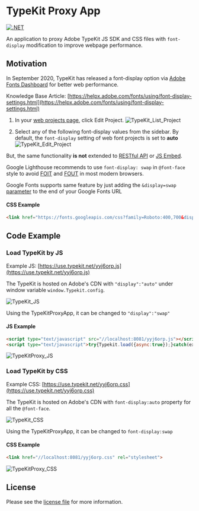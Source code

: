 # TypeKit Proxy App

[![.NET](https://github.com/jadiagaurang/TypeKitProxyApp/actions/workflows/dotnet.yml/badge.svg)](https://github.com/jadiagaurang/TypeKitProxyApp/actions/workflows/dotnet.yml)

An application to proxy Adobe TypeKit JS SDK and CSS files with `font-display` modification to improve webpage performance.

## Motivation

In September 2020, TypeKit has released a font-display option via [Adobe Fonts Dashboard](https://fonts.adobe.com/my_fonts#web_projects-section) for better web performance.

Knowledge Base Article: [https://helpx.adobe.com/fonts/using/font-display-settings.html](https://helpx.adobe.com/fonts/using/font-display-settings.html)

1. In your [web projects page](https://fonts.adobe.com/my_fonts#web_projects-section), click  Edit Project.
![TypeKit_List_Project](https://helpx.adobe.com/content/dam/help/en/fonts/using/font-display-settings/jcr_content/main-pars/procedure/proc_par/step_0/step_par/image/edit_project.png)

2. Select any of the following font-display values from the sidebar. By default, the `font-display` setting of web font projects is set to **auto**
![TypeKit_Edit_Project](https://helpx.adobe.com/content/dam/help/en/fonts/using/font-display-settings/jcr_content/main-pars/procedure/proc_par/step_1/step_par/image/screen_shot_2020-09-10at13533pm.png)

But, the same functionality **is not** extended to [RESTful API](https://fonts.adobe.com/docs/api/v1/:format/kits) or [JS Embed](https://helpx.adobe.com/fonts/using/embed-codes.html).

Google Lighthouse recommends to use `font-display: swap` in `@font-face` style to avoid [FOIT](https://fonts.google.com/knowledge/glossary/foit) and [FOUT](https://fonts.google.com/knowledge/glossary/fout) in most modern browsers.

Google Fonts supports same feature by just adding the `&display=swap` [parameter](https://developer.mozilla.org/docs/Learn/Common_questions/What_is_a_URL#Basics_anatomy_of_a_URL) to the end of your Google Fonts URL

#### CSS Example

```html
<link href="https://fonts.googleapis.com/css?family=Roboto:400,700&display=swap" rel="stylesheet">
```

## Code Example

### Load TypeKit by JS

Example JS: [https://use.typekit.net/yyj6orp.js](https://use.typekit.net/yyj6orp.js)

The TypeKit is hosted on Adobe's CDN with `"display":"auto"` under window variable `window.Typekit.config`.

![TypeKit_JS](https://user-images.githubusercontent.com/430637/166125251-7fdcd678-2a6e-46cc-9c56-4a3c9ce48317.png)

Using the TypeKitProxyApp, it can be changed to `"display":"swap"`

#### JS Example

```html
<script type="text/javascript" src="//localhost:8081/yyj6orp.js"></script>
<script type="text/javascript">try{Typekit.load({async:true});}catch(ex){console.log(ex)}</script>
```

![TypeKitProxy_JS](https://user-images.githubusercontent.com/430637/166125254-b5b4b194-b402-4c2a-af70-d99311cde6ca.png)

### Load TypeKit by CSS

Example CSS: [https://use.typekit.net/yyj6orp.css](https://use.typekit.net/yyj6orp.css)

The TypeKit is hosted on Adobe's CDN with `font-display:auto` property for all the `@font-face`.

![TypeKit_CSS](https://user-images.githubusercontent.com/430637/166125256-d0264b33-cc82-4764-bbba-92dd4a4411bf.png)

Using the TypeKitProxyApp, it can be changed to `font-display:swap`

#### CSS Example

```html
<link href="//localhost:8081/yyj6orp.css" rel="stylesheet">
```

![TypeKitProxy_CSS](https://user-images.githubusercontent.com/430637/166125258-1a29a5fd-c84c-4d9a-97ff-7010b050f98a.png)

## License

Please see the [license file](https://github.com/jadiagaurang/TypeKitProxyApp/blob/main/LICENSE) for more information.
